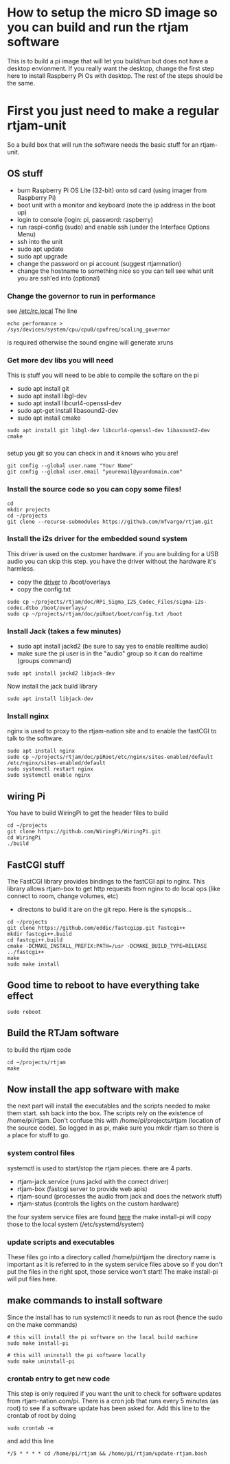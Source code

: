 # How to setup the micro SD image so you can build and run the rtjam software

This is to build a pi image that will let you build/run but does not have a desktop envionment. If
you really want the desktop, change the first step here to install Raspberry Pi Os with desktop. The
rest of the steps should be the same.

# First you just need to make a regular rtjam-unit

So a build box that will run the software needs the basic stuff for an rtjam-unit.

## OS stuff

- burn Raspberry Pi OS Lite (32-bit) onto sd card (using imager from Raspberry Pi)
- boot unit with a monitor and keyboard (note the ip address in the boot up)
- login to console (login: pi, password: raspberry)
- run raspi-config (sudo) and enable ssh (under the Interface Options Menu)
- ssh into the unit
- sudo apt update
- sudo apt upgrade
- change the password on pi account (suggest rtjamnation)
- change the hostname to something nice so you can tell see what unit you are ssh'ed into (optional)

### Change the governor to run in performance

see [/etc/rc.local](piRoot/etc/rc.local) The line

```
echo performance > /sys/devices/system/cpu/cpu0/cpufreq/scaling_governor
```

is required otherwise the sound engine will generate xruns

### Get more dev libs you will need

This is stuff you will need to be able to compile the softare on the pi

- sudo apt install git
- sudo apt install libgl-dev
- sudo apt install libcurl4-openssl-dev
- sudo apt-get install libasound2-dev
- sudo apt install cmake

```
sudo apt install git libgl-dev libcurl4-openssl-dev libasound2-dev cmake
```

###

setup you git so you can check in and it knows who you are!

```
git config --global user.name "Your Name"
git config --global user.email "youremail@yourdomain.com"
```

### Install the source code so you can copy some files!

```
cd
mkdir projects
cd ~/projects
git clone --recurse-submodules https://github.com/mfvargo/rtjam.git
```

### Install the i2s driver for the embedded sound system

This driver is used on the customer hardware. if you are building for a USB audio you can skip this step.
you have the driver without the hardware it's harmless.

- copy the [driver](doc/RPI_Sigma_I2S_Codec_Files/sigma-i2s-codec.dtbo) to /boot/overlays
- copy the config.txt

```
sudo cp ~/projects/rtjam/doc/RPi_Sigma_I2S_Codec_Files/sigma-i2s-codec.dtbo /boot/overlays/
sudo cp ~/projects/rtjam/doc/piRoot/boot/config.txt /boot
```

### Install Jack (takes a few minutes)

- sudo apt install jackd2 (be sure to say yes to enable realtime audio)
- make sure the pi user is in the "audio" group so it can do realtime (groups command)

```
sudo apt install jackd2 libjack-dev
```

Now install the jack build library

```
sudo apt install libjack-dev
```

### Install nginx

nginx is used to proxy to the rtjam-nation site and to enable the fastCGI to talk to the software.

```
sudo apt install nginx
sudo cp ~/projects/rtjam/doc/piRoot/etc/nginx/sites-enabled/default /etc/nginx/sites-enabled/default
sudo systemctl restart nginx
sudo systemctl enable nginx
```

## wiring Pi

You have to build WiringPi to get the header files to build

```
cd ~/projects
git clone https://github.com/WiringPi/WiringPi.git
cd WiringPi
./build
```

## FastCGI stuff

The FastCGI library provides bindings to the fastCGI api to nginx. This library allows rtjam-box to
get http requests from nginx to do local ops (like connect to room, change volumes, etc)

- directons to build it are on the git repo. Here is the synopsis...

```
cd ~/projects
git clone https://github.com/eddic/fastcgipp.git fastcgi++
mkdir fastcgi++.build
cd fastcgi++.build
cmake -DCMAKE_INSTALL_PREFIX:PATH=/usr -DCMAKE_BUILD_TYPE=RELEASE ../fastcgi++
make
sudo make install
```

## Good time to reboot to have everything take effect

```
sudo reboot
```

## Build the RTJam software

to build the rtjam code

```
cd ~/projects/rtjam
make
```

## Now install the app software with make

the next part will install the executables and the scripts needed to make them start. ssh back into the box. The scripts rely on the existence of /home/pi/rtjam. Don't confuse this with /home/pi/projects/rtjam (location of the source code). So logged in as pi, make sure you mkdir rtjam so there is a place for stuff to go.

### system control files

systemctl is used to start/stop the rtjam pieces. there are 4 parts.

- rtjam-jack.service (runs jackd with the correct driver)
- rtjam-box (fastcgi server to provide web apis)
- rtjam-sound (processes the audio from jack and does the network stuff)
- rtjam-status (controls the lights on the custom hardware)

the four system service files are found [here](piRoot/etc/systemd/system) the make install-pi will copy those to the local system (/etc/systemd/system)

### update scripts and executables

These files go into a directory called /home/pi/rtjam the directory name is important as it is referred to in the system service files above so if you don't put the files in the right spot, those service won't start! The make install-pi will put files here.

## make commands to install software

Since the install has to run systemctl it needs to run as root (hence the sudo on the make commands)

```
# this will install the pi software on the local build machine
sudo make install-pi

# this will uninstall the pi software locally
sudo make uninstall-pi
```

### crontab entry to get new code

This step is only required if you want the unit to check for software updates from rtjam-nation.com/pi. There is a cron job that runs every 5 minutes (as root) to see if a software update has been asked for. Add this line to the crontab of root by doing

```
sudo crontab -e
```

and add this line

```
*/5 * * * * cd /home/pi/rtjam && /home/pi/rtjam/update-rtjam.bash
```

